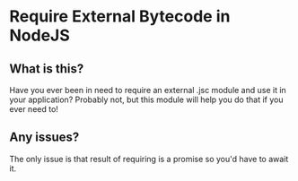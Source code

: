 # Require External Bytecode in NodeJS

## What is this?
Have you ever been in need to require an external .jsc module and use it in your application? Probably not, but this module will help you do that if you ever need to!

## Any issues?
The only issue is that result of requiring is a promise so you'd have to await it.
